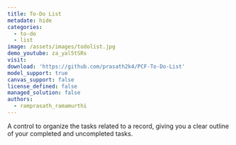 ```yaml
---
title: To-Do List
metadate: hide
categories:
  - to-do
  - list
image: /assets/images/todolist.jpg
demo_youtube: za_yal5tSRs
visit: 
download: 'https://github.com/prasath2k4/PCF-To-Do-List'
model_support: true
canvas_support: false
license_defined: false
managed_solution: false
authors:
  - ramprasath_ramamurthi
---
```

A control to organize the tasks related to a record, giving you a clear outline of your completed and uncompleted tasks.
